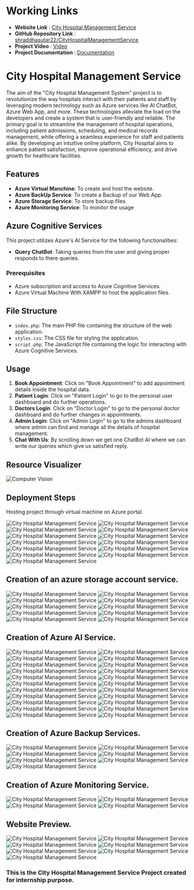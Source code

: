# Working Links
- **Website Link** : <a href="http://52.136.116.225/City%20hospital%20management%20service/" rel="nofollow">City Hospital Management Service</a>
- **GitHub Repository Link** : <a href="https://github.com/shraddhasutar22/CityHospitalManagementService" rel="nofollow">shraddhasutar22/CityHospitalManagementService</a>
- **Project Video** : <a href="https://drive.google.com/file/d/1g3A2G105p5Ts1O9QPhVU-khmpqjW1i-T/view?usp=sharing" rel="nofollow">Video</a>
- **Project Documentation** : <a href="https://drive.google.com/file/d/1aPbakzsa6-G7Z8WERGJCZ76n6Vyv9FAu/view?usp=sharing" rel="nofollow">Documentation</a>

# City Hospital Management Service 

The aim of the "City Hospital Management System" project is to revolutionize the way hospitals interact with their patients and staff by leveraging modern technology such as Azure services like AI ChatBot, Azure Web App, and more. These technologies alleviate the load on the developers and create a system that is user-friendly and reliable. The primary goal is to streamline the management of hospital operations, including patient admissions, scheduling, and medical records management, while offering a seamless experience for staff and patients alike. By developing an intuitive online platform, City Hospital aims to enhance patient satisfaction, improve operational efficiency, and drive growth for healthcare facilities.

## Features

- **Azure Virtual Manchine**: To create and host the website.
- **Azure BackUp Service**: To create a Backup of our Web App.
- **Azure Storage Service**: To store backup files.
- **Azure Monitoring Service**: To monitor the usage

## Azure Cognitive Services

This project utilizes Azure's AI Service for the following functionalities:
- **Query ChatBot**: Taking queries from the user and giving proper responds to there queries.

### Prerequisites

- Azure subscription and access to Azure Cognitive Services.
- Azure Virtual Machine With XAMPP to host the application files.

## File Structure

- `index.php`: The main PHP file containing the structure of the web application.
- `styles.css`: The CSS file for styling the application.
- `script.php`: The JavaScript file containing the logic for interacting with Azure Cognitive Services.

## Usage

1. **Book Appointment**: Click on "Book Appointment" to add appointment details inside the hospital data.
2. **Patient Login**: Click on "Patient Login" to go to the personal user dashboard and do further operations.
3. **Doctors Login**: Click on "Doctor Login" to go to the personal doctor dashboard and do further changes in appointments.
4. **Admin Login**: Click on "Admin Login" to go to the admins dashboard where admin can find and manage all the details of hospital management.
5. **Chat With Us**: By scrolling down we get one ChatBot AI where we can write our queries which give us satisfied reply.

## Resource Visualizer

![Computer Vision](https://github.com/shraddhasutar22/CityHospitalManagementService/blob/master/images/Project%20Visualizer.jpg?raw=true)

## Deployment Steps

Hosting project through virtual machine on Azure portal.

![City Hospital Management Service](https://github.com/shraddhasutar22/CityHospitalManagementService/blob/master/images/Image%202.png?raw=true)
![City Hospital Management Service](https://github.com/shraddhasutar22/CityHospitalManagementService/blob/master/images/Image%203.png?raw=true)
![City Hospital Management Service](https://github.com/shraddhasutar22/CityHospitalManagementService/blob/master/images/Image%206.png?raw=true)
![City Hospital Management Service](https://github.com/shraddhasutar22/CityHospitalManagementService/blob/master/images/Image%2012.png?raw=true)
![City Hospital Management Service](https://github.com/shraddhasutar22/CityHospitalManagementService/blob/master/images/image%2013.png?raw=true)
![City Hospital Management Service](https://github.com/shraddhasutar22/CityHospitalManagementService/blob/master/images/Image%2014.png?raw=true)
![City Hospital Management Service](https://github.com/shraddhasutar22/CityHospitalManagementService/blob/master/images/Image%2015.png?raw=true)
![City Hospital Management Service](https://github.com/shraddhasutar22/CityHospitalManagementService/blob/master/images/Image%2016.png?raw=true)
![City Hospital Management Service](https://github.com/shraddhasutar22/CityHospitalManagementService/blob/master/images/Image%2017.png?raw=true)
![City Hospital Management Service](https://github.com/shraddhasutar22/CityHospitalManagementService/blob/master/images/Image%2018.png?raw=true)
![City Hospital Management Service](https://github.com/shraddhasutar22/CityHospitalManagementService/blob/master/images/Image%2019.png?raw=true)
![City Hospital Management Service](https://github.com/shraddhasutar22/CityHospitalManagementService/blob/master/images/Image%2020.png?raw=true)
![City Hospital Management Service](https://github.com/shraddhasutar22/CityHospitalManagementService/blob/master/images/Image%2021.png?raw=true)

## Creation of an azure storage account service.

![City Hospital Management Service](https://github.com/shraddhasutar22/CityHospitalManagementService/blob/master/images/storage%201.png?raw=true)
![City Hospital Management Service](https://github.com/shraddhasutar22/CityHospitalManagementService/blob/master/images/storage%202.png?raw=true)
![City Hospital Management Service](https://github.com/shraddhasutar22/CityHospitalManagementService/blob/master/images/storage%203.png?raw=true)
![City Hospital Management Service](https://github.com/shraddhasutar22/CityHospitalManagementService/blob/master/images/storage%204.png?raw=true)
![City Hospital Management Service](https://github.com/shraddhasutar22/CityHospitalManagementService/blob/master/images/storage%205.png?raw=true)
![City Hospital Management Service](https://github.com/shraddhasutar22/CityHospitalManagementService/blob/master/images/storage%206.png?raw=true)
![City Hospital Management Service](https://github.com/shraddhasutar22/CityHospitalManagementService/blob/master/images/storage%207.png?raw=true)
![City Hospital Management Service](https://github.com/shraddhasutar22/CityHospitalManagementService/blob/master/images/storage%208.png?raw=true)
![City Hospital Management Service](https://github.com/shraddhasutar22/CityHospitalManagementService/blob/master/images/storage%209.png?raw=true)
![City Hospital Management Service](https://github.com/shraddhasutar22/CityHospitalManagementService/blob/master/images/storage%2010.png?raw=true)

## Creation of Azure AI Service.

![City Hospital Management Service](https://github.com/shraddhasutar22/CityHospitalManagementService/blob/master/images/AI%201.png?raw=true)
![City Hospital Management Service](https://github.com/shraddhasutar22/CityHospitalManagementService/blob/master/images/AI%202.png?raw=true)
![City Hospital Management Service](https://github.com/shraddhasutar22/CityHospitalManagementService/blob/master/images/AI%203.png?raw=true)
![City Hospital Management Service](https://github.com/shraddhasutar22/CityHospitalManagementService/blob/master/images/AI%204.png?raw=true)
![City Hospital Management Service](https://github.com/shraddhasutar22/CityHospitalManagementService/blob/master/images/AI%205.png?raw=true)
![City Hospital Management Service](https://github.com/shraddhasutar22/CityHospitalManagementService/blob/master/images/AI%206.png?raw=true)
![City Hospital Management Service](https://github.com/shraddhasutar22/CityHospitalManagementService/blob/master/images/AI%207.png?raw=true)
![City Hospital Management Service](https://github.com/shraddhasutar22/CityHospitalManagementService/blob/master/images/AI%208.png?raw=true)
![City Hospital Management Service](https://github.com/shraddhasutar22/CityHospitalManagementService/blob/master/images/AI%209.png?raw=true)
![City Hospital Management Service](https://github.com/shraddhasutar22/CityHospitalManagementService/blob/master/images/AI%2010.png?raw=true)
![City Hospital Management Service](https://github.com/shraddhasutar22/CityHospitalManagementService/blob/master/images/AI%2011.png?raw=true)
![City Hospital Management Service](https://github.com/shraddhasutar22/CityHospitalManagementService/blob/master/images/AI%2012.png?raw=true)
![City Hospital Management Service](https://github.com/shraddhasutar22/CityHospitalManagementService/blob/master/images/AI%2013.png?raw=true)
![City Hospital Management Service](https://github.com/shraddhasutar22/CityHospitalManagementService/blob/master/images/AI%2014.png?raw=true)
![City Hospital Management Service](https://github.com/shraddhasutar22/CityHospitalManagementService/blob/master/images/AI%2015.png?raw=true)
![City Hospital Management Service](https://github.com/shraddhasutar22/CityHospitalManagementService/blob/master/images/AI%2016.png?raw=true)
![City Hospital Management Service](https://github.com/shraddhasutar22/CityHospitalManagementService/blob/master/images/AI%2017.png?raw=true)
![City Hospital Management Service](https://github.com/shraddhasutar22/CityHospitalManagementService/blob/master/images/AI%2018.png?raw=true)
![City Hospital Management Service](https://github.com/shraddhasutar22/CityHospitalManagementService/blob/master/images/AI%2019.png?raw=true)
![City Hospital Management Service](https://github.com/shraddhasutar22/CityHospitalManagementService/blob/master/images/AI%2020.png?raw=true)
![City Hospital Management Service](https://github.com/shraddhasutar22/CityHospitalManagementService/blob/master/images/AI%2021.png?raw=true)
![City Hospital Management Service](https://github.com/shraddhasutar22/CityHospitalManagementService/blob/master/images/AI%2022.png?raw=true)

## Creation of Azure Backup Services. 

![City Hospital Management Service](https://github.com/shraddhasutar22/CityHospitalManagementService/blob/master/images/backup%201.png?raw=true)
![City Hospital Management Service](https://github.com/shraddhasutar22/CityHospitalManagementService/blob/master/images/backup%202.png?raw=true)
![City Hospital Management Service](https://github.com/shraddhasutar22/CityHospitalManagementService/blob/master/images/backup%203.png?raw=true)
![City Hospital Management Service](https://github.com/shraddhasutar22/CityHospitalManagementService/blob/master/images/backup%204.png?raw=true)
![City Hospital Management Service](https://github.com/shraddhasutar22/CityHospitalManagementService/blob/master/images/backup%205.png?raw=true)
![City Hospital Management Service](https://github.com/shraddhasutar22/CityHospitalManagementService/blob/master/images/backup%206.png?raw=true)
![City Hospital Management Service](https://github.com/shraddhasutar22/CityHospitalManagementService/blob/master/images/backup%207.png?raw=true)

## Creation of Azure Monitoring Service.

![City Hospital Management Service](https://github.com/shraddhasutar22/CityHospitalManagementService/blob/master/images/alert%201.png?raw=true)
![City Hospital Management Service](https://github.com/shraddhasutar22/CityHospitalManagementService/blob/master/images/alert%202.png?raw=true)
![City Hospital Management Service](https://github.com/shraddhasutar22/CityHospitalManagementService/blob/master/images/alert%203.png?raw=true)
![City Hospital Management Service](https://github.com/shraddhasutar22/CityHospitalManagementService/blob/master/images/alert%204.png?raw=true)


## Website Preview.

![City Hospital Management Service](https://github.com/shraddhasutar22/CityHospitalManagementService/blob/master/images/web%201.png?raw=true)
![City Hospital Management Service](https://github.com/shraddhasutar22/CityHospitalManagementService/blob/master/images/web%202.png?raw=true)
![City Hospital Management Service](https://github.com/shraddhasutar22/CityHospitalManagementService/blob/master/images/web%203.png?raw=true)
![City Hospital Management Service](https://github.com/shraddhasutar22/CityHospitalManagementService/blob/master/images/web%204.png?raw=true)
![City Hospital Management Service](https://github.com/shraddhasutar22/CityHospitalManagementService/blob/master/images/web%205.png?raw=true)
![City Hospital Management Service](https://github.com/shraddhasutar22/CityHospitalManagementService/blob/master/images/web%206.png?raw=true)
![City Hospital Management Service](https://github.com/shraddhasutar22/CityHospitalManagementService/blob/master/images/web%207.png?raw=true)


### This is the City Hospital Management Service Project created for internship purpose. 


